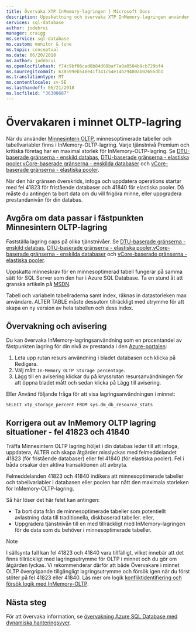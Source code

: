 ```yaml
---
title: Övervaka XTP InMemory-lagringen | Microsoft Docs
description: Uppskattning och övervaka XTP InMemory-lagringen använder kapacitet. Åtgärda felet kapacitet 41823
services: sql-database
author: jodebrui
manager: craigg
ms.service: sql-database
ms.custom: monitor & tune
ms.topic: conceptual
ms.date: 06/20/2018
ms.author: jodebrui
ms.openlocfilehash: f74c9bf06cad8b84d08baf7a0a0504b9cb729bf4
ms.sourcegitcommit: 638599eb548e41f341c54e14b29480ab02655db1
ms.translationtype: MT
ms.contentlocale: sv-SE
ms.lasthandoff: 06/21/2018
ms.locfileid: "36308687"
---
```

# <a name="monitor-in-memory-oltp-storage"></a>Övervakaren i minnet OLTP-lagring
När du använder [Minnesintern OLTP](sql-database-in-memory.md), minnesoptimerade tabeller och tabellvariabler finns i InMemory-OLTP-lagring. Varje tjänstnivå Premium och kritiska företag har en maximal storlek för InMemory-OLTP-lagring. Se [DTU-baserade gränserna - enskild databas](sql-database-dtu-resource-limits-single-databases.md), [DTU-baserade gränserna - elastiska pooler](sql-database-dtu-resource-limits-elastic-pools.md),[vCore-baserade gränserna - enskilda databaser](sql-database-vcore-resource-limits-single-databases.md) och [vCore-baserade gränserna - elastiska pooler](sql-database-vcore-resource-limits-elastic-pools.md).

När den här gränsen överskrids, infoga och uppdatera operations startar med fel 41823 för fristående databaser och 41840 för elastiska pooler. Då måste du antingen ta bort data om du vill frigöra minne, eller uppgradera prestandanivån för din databas.

## <a name="determine-whether-data-fits-within-the-in-memory-oltp-storage-cap"></a>Avgöra om data passar i fästpunkten Minnesintern OLTP-lagring
Fastställa lagring caps på olika tjänstnivåer. Se [DTU-baserade gränserna - enskild databas](sql-database-dtu-resource-limits-single-databases.md), [DTU-baserade gränserna - elastiska pooler](sql-database-dtu-resource-limits-elastic-pools.md),[vCore-baserade gränserna - enskilda databaser](sql-database-vcore-resource-limits-single-databases.md) och [vCore-baserade gränserna - elastiska pooler](sql-database-vcore-resource-limits-elastic-pools.md).

Uppskatta minneskrav för en minnesoptimerad tabell fungerar på samma sätt för SQL Server som den har i Azure SQL Database. Ta en stund åt att granska artikeln på [MSDN](https://msdn.microsoft.com/library/dn282389.aspx).

Tabell och variabeln tabellraderna samt index, räknas in datastorleken max användare. ALTER TABLE måste dessutom tillräckligt med utrymme för att skapa en ny version av hela tabellen och dess index.

## <a name="monitoring-and-alerting"></a>Övervakning och avisering
Du kan övervaka InMemory-lagringsanvändning som en procentandel av fästpunkten lagring för din nivå av prestanda i den [Azure-portalen](https://portal.azure.com/): 

1. Leta upp rutan resurs användning i bladet databasen och klicka på Redigera.
2. Välj mått `In-Memory OLTP Storage percentage`.
3. Lägg till en avisering klickar du på kryssrutan resursanvändningen för att öppna bladet mått och sedan klicka på Lägg till avisering.

Eller Använd följande fråga för att visa lagringsanvändningen i minnet:

    SELECT xtp_storage_percent FROM sys.dm_db_resource_stats


## <a name="correct-out-of-in-memory-oltp-storage-situations---errors-41823-and-41840"></a>Korrigera out av InMemory OLTP lagring situationer - fel 41823 och 41840
Träffa Minnesintern OLTP lagring höljet i din databas leder till att infoga, uppdatera, ALTER och skapa åtgärder misslyckas med felmeddelandet 41823 (för fristående databaser) eller fel 41840 (för elastiska pooler). Fel i båda orsakar den aktiva transaktionen att avbryta.

Felmeddelanden 41823 och 41840 indikera att minnesoptimerade tabeller och tabellvariabler i databasen eller poolen har nått den maximala storleken för InMemory-OLTP-lagring.

Så här löser det här felet kan antingen:

* Ta bort data från de minnesoptimerade tabeller som potentiellt avlastning data till traditionella, diskbaserad tabeller. eller,
* Uppgradera tjänstnivån till en med tillräckligt med InMemory-lagringen för de data som du behöver i minnesoptimerade tabeller.

> [!NOTE] 
> I sällsynta fall kan fel 41823 och 41840 vara tillfälligt, vilket innebär att det finns tillräckligt med lagringsutrymme för OLTP i minnet och du gör om åtgärden lyckas. Vi rekommenderar därför att både Övervakare i minnet OLTP övergripande tillgängligt lagringsutrymme och försök igen när du först stöter på fel 41823 eller 41840. Läs mer om logik [konfliktidentifiering och försök logik med InMemory-OLTP](https://docs.microsoft.com/sql/relational-databases/In-memory-oltp/transactions-with-memory-optimized-tables#conflict-detection-and-retry-logic).

## <a name="next-steps"></a>Nästa steg
För att övervaka information, se [övervakning Azure SQL Database med dynamiska hanteringsvyer](sql-database-monitoring-with-dmvs.md).
